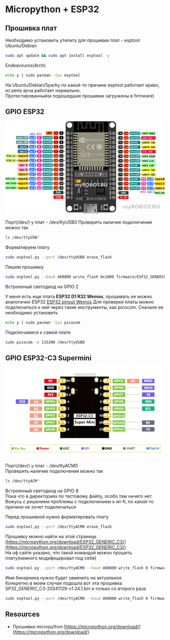 # Micropython + ESP32

## Прошивка плат
Необходимо установить утилиту для прошивки плат - esptool  
Ubuntu/Debian
```sh
sudo apt update && sudo apt install esptool -y
```
Endeavouros(Arch)
```sh
echo y | sudo pacman -Syu esptool
```

На Ubuntu/Debian/Sparky по какой-то причине esptool работает криво, из репa арча работает нормально.  
Протестированный(и подошедшие прошивки загружены в firmware)

## GPIO ESP32 
![ESP32](https://github.com/rickert156/micro/blob/main/img/esp32_pinout.png)

Порт(/dev/) у плат - /dev/ttyUSB0
Проверить наличие подключения можно так
```sh
ls /dev/ttyUSB*
```
Форматируем плату
```sh
sudo esptool.py --port /dev/ttyUSB0 erase_flash
```
Пишем прошивку
```sh
sudo esptool.py --baud 460800 write_flash 0x1000 firmware/ESP32_GENERIC-20250415-v1.25.0.bin
```
Встроенный светодиод на GPIO 2  </br>

У меня есть еще плата <strong>ESP32 D1 R32 Wemos</strong>, прошивать ее можно аналогично ESP32 [ESP32 pinout Wemos](https://github.com/rickert156/micro/blob/main/img/esp32_pinout_wemos.png)
Для проверки платы можно подключиться к ней через такие инструменты, как picocom. Сначале ее необходимо установить
```sh
echo y | sudo pacman -Syu picocom
```
Подключаемся к самой плате
```sh
sudo picocom -b 115200 /dev/ttyUSB0
```

## GPIO ESP32-C3 Supermini
![ESP32-C3 Supermini](https://github.com/rickert156/micro/blob/main/img/supermini-esp32-c3-pinout.jpg)

Порт(/dev/) у плат - /dev/ttyACM0  
Проверить наличие подключения можно так
```sh
ls /dev/ttyACM*
```

Встроенный светодиод на GPIO 8  </br>
Пока что в директориях по тестовому файлу, особо там ничего нет. Вожусь с решением проблемы с подключением к wi-fi, по какой-то причине не хочет подключаться </br>

Перед прошивкой нужно форматировать плату
```sh
sudo esptool.py --port /dev/ttyACM0 erase_flash
```

Прошивку можно найти на этой странице [https://micropython.org/download/ESP32_GENERIC_C3/](https://micropython.org/download/ESP32_GENERIC_C3/)  
На оф сайте указано, что такой командой можно прошить плату(немного модифицировал под себя)
```sh
sudo esptool.py --port /dev/ttyACM0 --baud 460800 write_flash 0 firmware/firmware.bit
```
Имя бинарника нужно будет заменить на актуальное </br>
Конкретно в моем случае подошла вот эта прошивка SP32_GENERIC_C3-20241129-v1.24.1.bin и только со второго раза
```sh
sudo esptool.py --port /dev/ttyACM0 --baud 460800 write_flash 0 firmware/ESP32_GENERIC_C3-20241129-v1.24.1.bin
```

## Resources
- Прошивки micropython [https://micropython.org/download/](https://micropython.org/download/)
